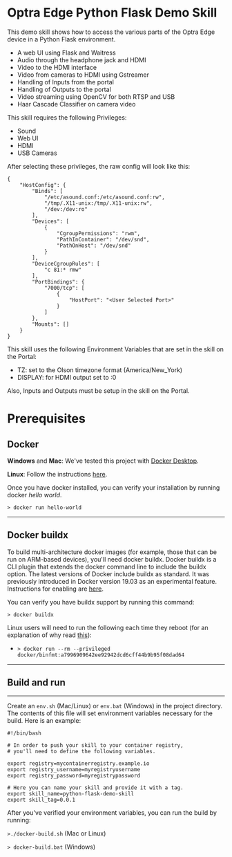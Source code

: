 # Optra Edge Python Flask Demo Skill

This demo skill shows how to access the various parts of the Optra Edge device in a Python Flask environment.
- A web UI using Flask and Waitress
- Audio through the headphone jack and HDMI
- Video to the HDMI interface
- Video from cameras to HDMI using Gstreamer
- Handling of Inputs from the portal
- Handling of Outputs to the portal
- Video streaming using OpenCV for both RTSP and USB
- Haar Cascade Classifier on camera video
  
This skill requires the following Privileges:
- Sound
- Web UI
- HDMI
- USB Cameras

After selecting these privileges, the raw config will look like this:

    {
        "HostConfig": {
            "Binds": [
                "/etc/asound.conf:/etc/asound.conf:rw",
                "/tmp/.X11-unix:/tmp/.X11-unix:rw",
                "/dev:/dev:ro"
            ],
            "Devices": [
                {
                    "CgroupPermissions": "rwm",
                    "PathInContainer": "/dev/snd",
                    "PathOnHost": "/dev/snd"
                }
            ],
            "DeviceCgroupRules": [
                "c 81:* rmw"
            ],
            "PortBindings": {
                "7000/tcp": [
                    {
                        "HostPort": "<User Selected Port>"
                    }
                ]
            },
            "Mounts": []
        }
    }

This skill uses the following Environment Variables that are set in the skill on the Portal:
- TZ: set to the Olson timezone format (America/New_York)
- DISPLAY: for HDMI output set to :0 

Also, Inputs and Outputs must be setup in the skill on the Portal.

# Prerequisites

## Docker

**Windows** and **Mac**: We've tested this project with [Docker Desktop](https://www.docker.com/products/docker-desktop).

**Linux**: Follow the instructions [here](https://docs.docker.com/engine/install/ubuntu/).

Once you have docker installed, you can verify your installation by running docker <em>hello world</em>.

```> docker run hello-world```

<hr>

## Docker buildx

To build multi-architecture docker images (for example, those that can be run on ARM-based devices), you'll need docker buildx. Docker buildx is a CLI plugin that extends the docker command line to include the buildx option. The latest versions of Docker include buildx as standard.  It was previously introduced in Docker version 19.03 as an experimental feature.  Instructions for enabling are [here](https://github.com/docker/cli/tree/master/experimental).

You can verify you have buildx support by running this command:

```> docker buildx ```

Linux users will need to run the following each time they reboot (for an explanation of why read [this](https://www.docker.com/blog/multi-platform-docker-builds/)):

- ```> docker run --rm --privileged docker/binfmt:a7996909642ee92942dcd6cff44b9b95f08dad64```
---

## Build and run
<hr>

Create an ```env.sh``` (Mac/Linux) or ```env.bat``` (Windows) in the project directory. The contents of this file will set environment variables necessary for the build. Here is an example:

```
#!/bin/bash

# In order to push your skill to your container registry,
# you'll need to define the following variables.

export registry=mycontainerregistry.example.io
export registry_username=myregistryusername
export registry_password=myregistrypassword

# Here you can name your skill and provide it with a tag.
export skill_name=python-flask-demo-skill
export skill_tag=0.0.1
```

After you've verified your environment variables, you can run the build by running:

```>./docker-build.sh``` (Mac or Linux)

```> docker-build.bat``` (Windows)
